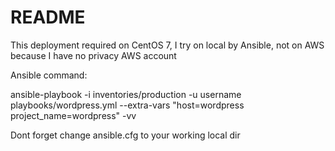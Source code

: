 # README

This deployment required on CentOS 7, I try on local by Ansible, not on AWS because I have no privacy AWS account

Ansible command:

ansible-playbook -i inventories/production -u username playbooks/wordpress.yml --extra-vars "host=wordpress project_name=wordpress" -vv


Dont forget change ansible.cfg to your working local dir